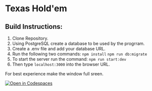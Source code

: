 # Texas Hold'em 
## Build Instructions:
1. Clone Repository.
2. Using PostgreSQL create a database to be used by the progrram.
3. Create a .env file and add your database URL.
4. Run the following two commands:
```npm install```
```npm run db:migrate```
5. To start the server run the command: ```npm run start:dev```
6. Then type ```localhost:3000``` into the browser URL.

For best experience make the window full sreen.

[![Open in Codespaces](https://classroom.github.com/assets/launch-codespace-7f7980b617ed060a017424585567c406b6ee15c891e84e1186181d67ecf80aa0.svg)](https://classroom.github.com/open-in-codespaces?assignment_repo_id=12502855)
